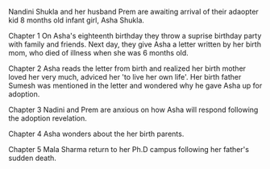Nandini Shukla and her husband Prem are awaiting arrival of their adaopter kid 8 months old infant girl, Asha Shukla.

Chapter 1
On Asha's eighteenth birthday they throw a suprise birthday party with family and friends. Next day, they give Asha a letter written by her birth mom, who died of illness when she was 6 months old.

Chapter 2
Asha reads the letter from birth and realized her birth mother loved her very much, adviced her 'to live her own life'. Her birth father Sumesh was mentioned in the letter and wondered why he gave Asha up for adoption.

Chapter 3
Nadini and Prem are anxious on how Asha will respond following the adoption revelation.

Chapter 4
Asha wonders about the her birth parents.

Chapter 5
Mala Sharma return to her Ph.D campus following her father's sudden death.